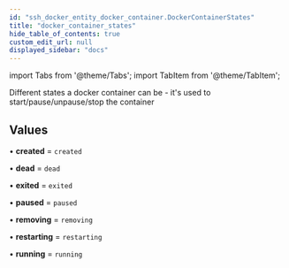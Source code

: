 ```yaml
---
id: "ssh_docker_entity_docker_container.DockerContainerStates"
title: "docker_container_states"
hide_table_of_contents: true
custom_edit_url: null
displayed_sidebar: "docs"
---
```


import Tabs from '@theme/Tabs';
import TabItem from '@theme/TabItem';

Different states a docker container can be - it's used to start/pause/unpause/stop the container

## Values

• **created** = `created`

• **dead** = `dead`

• **exited** = `exited`

• **paused** = `paused`

• **removing** = `removing`

• **restarting** = `restarting`

• **running** = `running`
